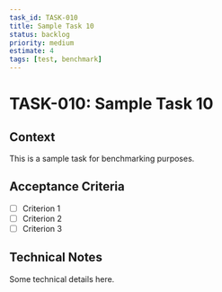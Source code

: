 ```yaml
---
task_id: TASK-010
title: Sample Task 10
status: backlog
priority: medium
estimate: 4
tags: [test, benchmark]
---
```


# TASK-010: Sample Task 10

## Context
This is a sample task for benchmarking purposes.

## Acceptance Criteria
- [ ] Criterion 1
- [ ] Criterion 2
- [ ] Criterion 3

## Technical Notes
Some technical details here.
